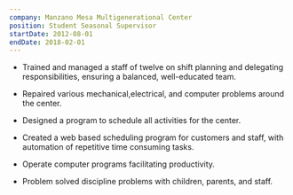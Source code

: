 ```yaml
---
company: Manzano Mesa Multigenerational Center
position: Student Seasonal Supervisor
startDate: 2012-08-01
endDate: 2018-02-01
---
```

- Trained and managed a staff of twelve on shift planning and delegating responsibilities, ensuring a balanced, well-educated team.
- Repaired various mechanical,electrical, and computer problems around the center.

- Designed a program to schedule all activities for the center.

- Created a web based scheduling program for customers and staff, with automation of repetitive time consuming tasks.
<!-- - Plan activities for children in the before and after school program; including field trips, arts and crafts, and games. -->

- Operate computer programs facilitating productivity.

- Problem solved discipline problems with children, parents, and staff.



